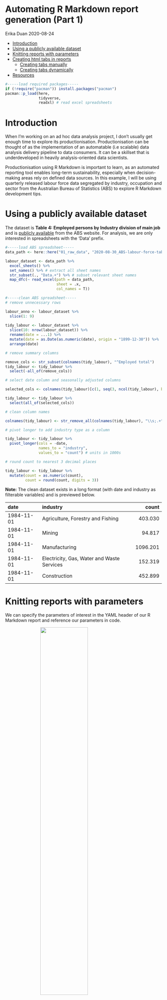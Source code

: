 Automating R Markdown report generation (Part 1)
================
Erika Duan
2020-08-24

  - [Introduction](#introduction)
  - [Using a publicly available
    dataset](#using-a-publicly-available-dataset)
  - [Knitting reports with
    parameters](#knitting-reports-with-parameters)
  - [Creating html tabs in reports](#creating-html-tabs-in-reports)
      - [Creating tabs manually](#creating-tabs-manually)
      - [Creating tabs dynamically](#creating-tabs-dynamically)
  - [Resources](#resources)

``` r
#-----load required packages-----  
if (!require("pacman")) install.packages("pacman")
pacman::p_load(here,  
               tidyverse,
               readxl) # read excel spreadsheets  
```

# Introduction

When I’m working on an ad hoc data analysis project, I don’t usually get
enough time to explore its productionisation. Productionisation can be
thought of as the implementation of an automatable (i.e scalable) data
analysis delivery pipeline to data consumers. It can be a skillset that
is underdeveloped in heavily analysis-oriented data scientists.

Productionisation using R Markdown is important to learn, as an
automated reporting tool enables long-term sustainability, especially
when decision-making areas rely on defined data sources. In this
example, I will be using quarterly released labour force data segregated
by industry, occupation and sector from the Australian Bureau of
Statistics (ABS) to explore R Markdown development tips.

# Using a publicly available dataset

The dataset is **Table 4: Employed persons by Industry division of main
job** and is [publicly
available](https://beta.abs.gov.au/statistics/labour/employment-and-unemployment/labour-force-australia-detailed/latest-release#industry-occupation-and-sector)
from the ABS website. For analysis, we are only interested in
spreadsheets with the ‘Data’ prefix.

``` r
#-----load ABS spreadsheet-----
data_path <- here::here("01_raw_data", "2020-08-30_ABS-labour-force-table-4.xls")

labour_dataset <- data_path %>%
  excel_sheets() %>%
  set_names() %>% # extract all sheet names  
  str_subset(., "Data.+") %>% # subset relevant sheet names    
  map_dfc(~ read_excel(path = data_path,
                       sheet = .x, 
                       col_names = T))    
```

``` r
#-----clean ABS spreadsheet-----   
# remove unnecessary rows  

labour_anno <- labour_dataset %>% 
  slice(1: 9)
  
tidy_labour <- labour_dataset %>%
  slice(10: nrow(labour_dataset)) %>%
  rename(date = ...1) %>%
  mutate(date = as.Date(as.numeric(date), origin = "1899-12-30")) %>%
  arrange(date)

# remove summary columns  

remove_cols <- str_subset(colnames(tidy_labour), "^Employed total")  
tidy_labour <- tidy_labour %>%
  select(-all_of(remove_cols))  

# select date column and seasonally adjusted columns    

selected_cols <- colnames(tidy_labour)[c(1, seq(3, ncol(tidy_labour), by = 3))] 

tidy_labour <- tidy_labour %>%
  select(all_of(selected_cols))  

# clean column names  

colnames(tidy_labour) <- str_remove_all(colnames(tidy_labour), "\\s;.+")

# pivot longer to add industry type as a column   

tidy_labour <- tidy_labour %>%
  pivot_longer(cols = -date,
               names_to = "industry",
               values_to = "count") # units in 1000s  

# round count to nearest 3 decimal places  

tidy_labour <- tidy_labour %>%
  mutate(count = as.numeric(count),
         count = round(count, digits = 3))   
```

**Note:** The clean dataset exists in a long format (with date and
industry as filterable variables) and is previewed below.

| date       | industry                                   |    count |
| :--------- | :----------------------------------------- | -------: |
| 1984-11-01 | Agriculture, Forestry and Fishing          |  403.030 |
| 1984-11-01 | Mining                                     |   94.817 |
| 1984-11-01 | Manufacturing                              | 1096.201 |
| 1984-11-01 | Electricity, Gas, Water and Waste Services |  152.319 |
| 1984-11-01 | Construction                               |  452.899 |

# Knitting reports with parameters

We can specify the parameters of interest in the YAML header of our R
Markdown report and reference our parameters in code.

<img src="../../02_figures/2020-08-30_yaml-header-with-params.png" width="55%" style="display: block; margin: auto;" />

<br>

``` r
#-----draw longitudinal graph for Health Care and Social Assistance-----  
tidy_labour %>%
  filter(industry == params$industry) %>%
  ggplot(aes(x = date,
             y = count)) +
  geom_line() + 
  geom_vline(xintercept = c(as.Date(params$before_gfc), as.Date(params$before_covid)),
             colour = c("firebrick", "salmon"),
             linetype = "dashed") + 
  labs(x = NULL,
       y = "Employed persons (thousands)",
       title = paste0("Employment trend for ", tolower(params$industry))) + 
  theme_bw() + 
  theme(panel.grid.minor.x = element_blank(),
        panel.grid.minor.y = element_line(linetype = "dashed"),
        panel.grid.major.x = element_blank(),
        panel.grid.major.y = element_line(linetype = "dotted"))
```

<img src="2020-08-30_automating_RMDs_files/figure-gfm/unnamed-chunk-6-1.png" width="60%" style="display: block; margin: auto;" />

**Note:** Using parameters removes the need for hardcoding reporting
variables. This also allows us to render additional reports using
different values of the same parameter.

# Creating html tabs in reports

## Creating tabs manually

Creating [html
tabs](https://bookdown.org/yihui/rmarkdown-cookbook/html-tabs.html) is a
handy way to organise parallel sections of information (for example, a
plot and table for the same dataset). This is as easy as adding the code
`{.tabset}` next to an empty header one level higher than the header
level that you want to contain within a tab.

<img src="../../02_figures/2020-08-30_dynamic-tabs-code-1.png" width="80%" style="display: block; margin: auto;" />

<br> Make sure you add the code `{-}` next to an empty higher level
header to signal where tab creation ends. The html output consists of
interactive headers with titles corresponding to individual header
names.

<img src="../../02_figures/2020-08-30_dynamic-tabs-example-1.png" width="60%" style="display: block; margin: auto;" />

## Creating tabs dynamically

There will be circumstances when you do not want to or cannot manually
specify the number of tabs required. In these circumstances, dynamic
tabs can be created by:

1.  Creating individual plots (using a function) and storing them inside
    a list.  
2.  Creating a chunk of code in between a header labelled `{.tabset}`
    and a header labelled `{-}`.
3.  Setting this chunk of code with `echo = FALSE` and `results =
    'asis'`.

<!-- end list -->

``` r
#-----1. write a function that generates a plot-----
plot_iris_sepal_length_vs_width <- function(species) {
  iris %>%
    filter(Species == species) %>%
    ggplot(aes(x = Sepal.Length,
               y = Sepal.Width)) +
    geom_point() + 
    labs(title = paste0("Species:", species)) +  
    theme_bw()
}

# create plots  

plots <- iris %>%
  distinct(Species) %>%
  pull(Species) %>%
  map(~ plot_iris_sepal_length_vs_width(.x)) 

# set plot names  

species_names <- iris %>%
  distinct(Species) %>%
  pull(Species) 

plots <- set_names(plots, species_names)
```

``` r
#-----2. write a for loop to print code for tab creation-----  
# set echo = FALSE and results = 'asis'  
# insert chunk between a header labelled `{.tabset}` and a header labelled `{-}`  
# store plot as temp object and then print temp object

for (i in seq_along(plots)) {
  temp <- plots[[i]]
  cat("##", "Species:", names(plots[i]), "\n") # create a tabs labelled using the plot name
  print(temp) 
  cat("\n\n")
}
```

This will generate dynamically sized tabs shown below.

<img src="../../02_figures/2020-08-30_dynamic-tabs-example-2.png" width="80%" style="display: block; margin: auto;" />

**Note:** The
[feature](https://bookdown.org/yihui/rmarkdown-cookbook/results-asis.html)
`results = 'asis'` allows R code to be printed as a raw output
(i.e. code is not printed inside fenced code blocks). This is handy for
writing for loops to automate aspects of R Markdown report generation.

# Resources

  - A great [presentation](bit.ly/marvelRMD) by Thomas Mock on advanced
    R Markdown features.

  - A great [blog
    post](https://emilyriederer.netlify.app/post/rmddd-tech-appendix/)
    by Emily Riederer on data analysis productionisation in R.

  - A great [blog
    post](https://towardsdatascience.com/what-does-it-mean-to-productionize-data-science-82e2e78f044c)
    by Schaun Wheeler on the importance of data science
    productionisation.

  - The definitive R Markdown [resource
    guide](https://bookdown.org/yihui/rmarkdown-cookbook/html-tabs.html)
    by Yihui Xie.
